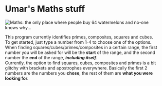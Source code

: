 # Umar's Maths stuff
![Maths: the only place where people buy 64 watermelons and no-one knows why...](https://www.bing.com/images/blob?bcid=RLGht7PssYcCsA "the truest meme ever")

This program currently identifies primes, composites, squares and cubes.   
To get started, just type a number from 1-4 to choose one of the options.   
When finding squares/cubes/primes/composites in a certain range, the first number you will be asked for will be the **start** of the range, and the second number the **end** of the range, ***including itself***.  
Currently, the option to find squares, cubes, composites and primes is a bit glitchy with brackets and apostrophes everywhere. Basically the first 2 numbers are the numbers you **chose**, the rest of them are **what you were looking for.**
